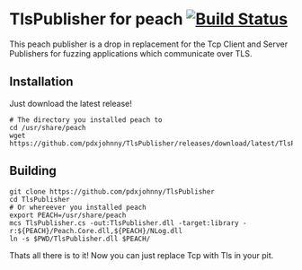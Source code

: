 # TlsPublisher for peach [![Build Status](https://travis-ci.org/pdxjohnny/TlsPublisher.svg?branch=master)](https://travis-ci.org/pdxjohnny/TlsPublisher)

This peach publisher is a drop in replacement for the Tcp Client and Server
Publishers for fuzzing applications which communicate over TLS.

## Installation

Just download the latest release!

```
# The directory you installed peach to
cd /usr/share/peach
wget https://github.com/pdxjohnny/TlsPublisher/releases/download/latest/TlsPublisher.dll
```

## Building

```
git clone https://github.com/pdxjohnny/TlsPublisher
cd TlsPublisher
# Or whereever you installed peach
export PEACH=/usr/share/peach
mcs TlsPublisher.cs -out:TlsPublisher.dll -target:library -r:${PEACH}/Peach.Core.dll,${PEACH}/NLog.dll
ln -s $PWD/TlsPublisher.dll $PEACH/
```

Thats all there is to it! Now you can just replace Tcp with Tls in your pit.
